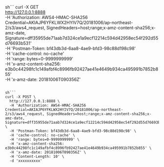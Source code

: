 sh```
curl -X GET \
  http://127.0.0.1:8888 \
  -H 'Authorization: AWS4-HMAC-SHA256 Credential=AKIAJP6YFKLWX2HYIV7Q/20181006/ap-northeast-2/s3/aws4_request, SignedHeaders=host;range;x-amz-content-sha256;x-amz-date, Signature=dff35955de71aab7d324ce1a9ecf12214c594d42958ec54f292d55d76693b531' \
  -H 'Postman-Token: bf43db3d-6aa8-4ae9-bfd3-98c88d198c98' \
  -H 'cache-control: no-cache' \
  -H 'range: bytes=0-9999999999' \
  -H 'x-amz-content-sha256: e3b0c44298fc1c149afbf4c8996fb92427ae41e4649b934ca495991b7852b855' \
  -H 'x-amz-date: 20181006T090356Z'
```

sh```
curl -X POST \
  http://127.0.0.1:8888 \
  -H 'Authorization: AWS4-HMAC-SHA256 Credential=AKIAJP6YFKLWX2HYIV7Q/20181006/ap-northeast-2/s3/aws4_request, SignedHeaders=host;range;x-amz-content-sha256;x-amz-date, Signature=dff35955de71aab7d324ce1a9ecf12214c594d42958ec54f292d55d76693b531' \
  -H 'Postman-Token: bf43db3d-6aa8-4ae9-bfd3-98c88d198c98' \
  -H 'cache-control: no-cache' \
  -H 'range: bytes=0-9999999999' \
  -H 'x-amz-content-sha256: e3b0c44298fc1c149afbf4c8996fb92427ae41e4649b934ca495991b7852b855' \
  -H 'x-amz-date: 20181006T090356Z' \
  -H 'Content-Length: 10' \
  -d 'xxxxxxxxxx'
```